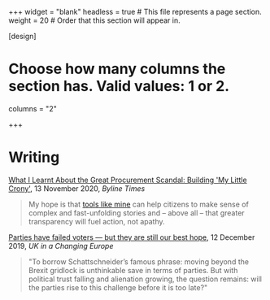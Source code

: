+++
widget = "blank"
headless = true  # This file represents a page section.
weight = 20  # Order that this section will appear in.


[design]
# Choose how many columns the section has. Valid values: 1 or 2.
columns = "2"

+++

# Writing
    
[What I Learnt About the Great Procurement Scandal: Building 'My Little Crony'](https://bylinetimes.com/2020/11/13/what-i-learnt-about-the-great-procurement-scandal-building-my-little-crony/), 13 November 2020, _Byline Times_

> My hope is that [tools like mine](https://sophieehill.shinyapps.io/my-little-crony/) can help citizens to make sense of complex and fast-unfolding stories and – above all – that greater transparency will fuel action, not apathy. 


[Parties have failed voters — but they are still our best hope](https://ukandeu.ac.uk/parties-have-failed-voters-but-they-are-still-our-best-hope/), 12 December 2019, _UK in a Changing Europe_

 > "To borrow Schattschneider’s famous phrase: moving beyond the Brexit gridlock is unthinkable save in terms of parties. But with political trust falling and alienation growing, the question remains: will the parties rise to this challenge before it is too late?"
    
    